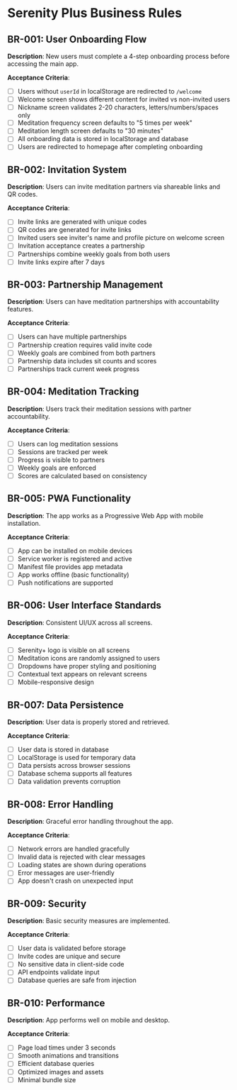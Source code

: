 # Serenity Plus Business Rules

## BR-001: User Onboarding Flow
**Description**: New users must complete a 4-step onboarding process before accessing the main app.

**Acceptance Criteria**:
- [ ] Users without `userId` in localStorage are redirected to `/welcome`
- [ ] Welcome screen shows different content for invited vs non-invited users
- [ ] Nickname screen validates 2-20 characters, letters/numbers/spaces only
- [ ] Meditation frequency screen defaults to "5 times per week"
- [ ] Meditation length screen defaults to "30 minutes"
- [ ] All onboarding data is stored in localStorage and database
- [ ] Users are redirected to homepage after completing onboarding

## BR-002: Invitation System
**Description**: Users can invite meditation partners via shareable links and QR codes.

**Acceptance Criteria**:
- [ ] Invite links are generated with unique codes
- [ ] QR codes are generated for invite links
- [ ] Invited users see inviter's name and profile picture on welcome screen
- [ ] Invitation acceptance creates a partnership
- [ ] Partnerships combine weekly goals from both users
- [ ] Invite links expire after 7 days

## BR-003: Partnership Management
**Description**: Users can have meditation partnerships with accountability features.

**Acceptance Criteria**:
- [ ] Users can have multiple partnerships
- [ ] Partnership creation requires valid invite code
- [ ] Weekly goals are combined from both partners
- [ ] Partnership data includes sit counts and scores
- [ ] Partnerships track current week progress

## BR-004: Meditation Tracking
**Description**: Users track their meditation sessions with partner accountability.

**Acceptance Criteria**:
- [ ] Users can log meditation sessions
- [ ] Sessions are tracked per week
- [ ] Progress is visible to partners
- [ ] Weekly goals are enforced
- [ ] Scores are calculated based on consistency

## BR-005: PWA Functionality
**Description**: The app works as a Progressive Web App with mobile installation.

**Acceptance Criteria**:
- [ ] App can be installed on mobile devices
- [ ] Service worker is registered and active
- [ ] Manifest file provides app metadata
- [ ] App works offline (basic functionality)
- [ ] Push notifications are supported

## BR-006: User Interface Standards
**Description**: Consistent UI/UX across all screens.

**Acceptance Criteria**:
- [ ] Serenity+ logo is visible on all screens
- [ ] Meditation icons are randomly assigned to users
- [ ] Dropdowns have proper styling and positioning
- [ ] Contextual text appears on relevant screens
- [ ] Mobile-responsive design

## BR-007: Data Persistence
**Description**: User data is properly stored and retrieved.

**Acceptance Criteria**:
- [ ] User data is stored in database
- [ ] LocalStorage is used for temporary data
- [ ] Data persists across browser sessions
- [ ] Database schema supports all features
- [ ] Data validation prevents corruption

## BR-008: Error Handling
**Description**: Graceful error handling throughout the app.

**Acceptance Criteria**:
- [ ] Network errors are handled gracefully
- [ ] Invalid data is rejected with clear messages
- [ ] Loading states are shown during operations
- [ ] Error messages are user-friendly
- [ ] App doesn't crash on unexpected input

## BR-009: Security
**Description**: Basic security measures are implemented.

**Acceptance Criteria**:
- [ ] User data is validated before storage
- [ ] Invite codes are unique and secure
- [ ] No sensitive data in client-side code
- [ ] API endpoints validate input
- [ ] Database queries are safe from injection

## BR-010: Performance
**Description**: App performs well on mobile and desktop.

**Acceptance Criteria**:
- [ ] Page load times under 3 seconds
- [ ] Smooth animations and transitions
- [ ] Efficient database queries
- [ ] Optimized images and assets
- [ ] Minimal bundle size
